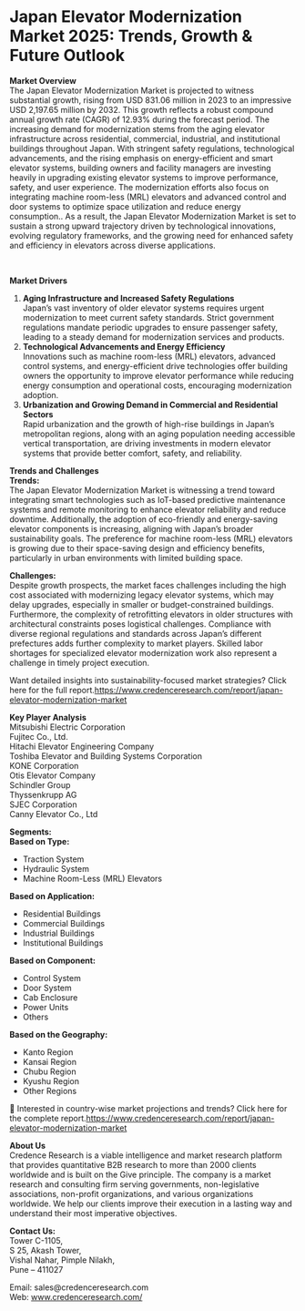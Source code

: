 # Japan Elevator Modernization Market 2025: Trends, Growth & Future Outlook


<p><strong>Market Overview</strong><br /> The Japan Elevator Modernization Market is projected to witness substantial growth, rising from USD 831.06 million in 2023 to an impressive USD 2,197.65 million by 2032. This growth reflects a robust compound annual growth rate (CAGR) of 12.93% during the forecast period. The increasing demand for modernization stems from the aging elevator infrastructure across residential, commercial, industrial, and institutional buildings throughout Japan. With stringent safety regulations, technological advancements, and the rising emphasis on energy-efficient and smart elevator systems, building owners and facility managers are investing heavily in upgrading existing elevator systems to improve performance, safety, and user experience. The modernization efforts also focus on integrating machine room-less (MRL) elevators and advanced control and door systems to optimize space utilization and reduce energy consumption.. As a result, the Japan Elevator Modernization Market is set to sustain a strong upward trajectory driven by technological innovations, evolving regulatory frameworks, and the growing need for enhanced safety and efficiency in elevators across diverse applications.</p>
<p>&nbsp;</p>
<p><strong>Market Drivers</strong></p>
<ol>
<li><strong>Aging Infrastructure and Increased Safety Regulations</strong><br /> Japan&rsquo;s vast inventory of older elevator systems requires urgent modernization to meet current safety standards. Strict government regulations mandate periodic upgrades to ensure passenger safety, leading to a steady demand for modernization services and products.</li>
<li><strong>Technological Advancements and Energy Efficiency</strong><br /> Innovations such as machine room-less (MRL) elevators, advanced control systems, and energy-efficient drive technologies offer building owners the opportunity to improve elevator performance while reducing energy consumption and operational costs, encouraging modernization adoption.</li>
<li><strong>Urbanization and Growing Demand in Commercial and Residential Sectors</strong><br /> Rapid urbanization and the growth of high-rise buildings in Japan&rsquo;s metropolitan regions, along with an aging population needing accessible vertical transportation, are driving investments in modern elevator systems that provide better comfort, safety, and reliability.</li>
</ol>
<p><strong>Trends and Challenges</strong><br /> <strong>Trends:</strong><br /> The Japan Elevator Modernization Market is witnessing a trend toward integrating smart technologies such as IoT-based predictive maintenance systems and remote monitoring to enhance elevator reliability and reduce downtime. Additionally, the adoption of eco-friendly and energy-saving elevator components is increasing, aligning with Japan&rsquo;s broader sustainability goals. The preference for machine room-less (MRL) elevators is growing due to their space-saving design and efficiency benefits, particularly in urban environments with limited building space.</p>
<p><strong>Challenges:</strong><br /> Despite growth prospects, the market faces challenges including the high cost associated with modernizing legacy elevator systems, which may delay upgrades, especially in smaller or budget-constrained buildings. Furthermore, the complexity of retrofitting elevators in older structures with architectural constraints poses logistical challenges. Compliance with diverse regional regulations and standards across Japan&rsquo;s different prefectures adds further complexity to market players. Skilled labor shortages for specialized elevator modernization work also represent a challenge in timely project execution.</p>
<p>Want detailed insights into sustainability-focused market strategies? Click here for the full report.<a href="https://www.credenceresearch.com/report/japan-elevator-modernization-market">https://www.credenceresearch.com/report/japan-elevator-modernization-market</a></p>
<p><strong>Key Player Analysis</strong><br /> Mitsubishi Electric Corporation<br /> Fujitec Co., Ltd.<br /> Hitachi Elevator Engineering Company<br /> Toshiba Elevator and Building Systems Corporation<br /> KONE Corporation<br /> Otis Elevator Company<br /> Schindler Group<br /> Thyssenkrupp AG<br /> SJEC Corporation<br /> Canny Elevator Co., Ltd</p>
<p><strong>Segments:</strong><br /> <strong>Based on Type:</strong></p>
<ul>
<li>Traction System</li>
<li>Hydraulic System</li>
<li>Machine Room-Less (MRL) Elevators</li>
</ul>
<p><strong>Based on Application:</strong></p>
<ul>
<li>Residential Buildings</li>
<li>Commercial Buildings</li>
<li>Industrial Buildings</li>
<li>Institutional Buildings</li>
</ul>
<p><strong>Based on Component:</strong></p>
<ul>
<li>Control System</li>
<li>Door System</li>
<li>Cab Enclosure</li>
<li>Power Units</li>
<li>Others</li>
</ul>
<p><strong>Based on the Geography:</strong></p>
<ul>
<li>Kanto Region</li>
<li>Kansai Region</li>
<li>Chubu Region</li>
<li>Kyushu Region</li>
<li>Other Regions</li>
</ul>
<p>📌 Interested in country-wise market projections and trends? Click here for the complete report.<a href="https://www.credenceresearch.com/report/japan-elevator-modernization-market">https://www.credenceresearch.com/report/japan-elevator-modernization-market</a></p>
<p><strong>About Us</strong><br /> Credence Research is a viable intelligence and market research platform that provides quantitative B2B research to more than 2000 clients worldwide and is built on the Give principle. The company is a market research and consulting firm serving governments, non-legislative associations, non-profit organizations, and various organizations worldwide. We help our clients improve their execution in a lasting way and understand their most imperative objectives.</p>
<p><strong>Contact Us:</strong><br /> Tower C-1105,<br /> S 25, Akash Tower,<br /> Vishal Nahar, Pimple Nilakh,<br /> Pune &ndash; 411027</p>
<p>Email: sales@credenceresearch.com<br /> Web: <a href="http://www.credenceresearch.com/">www.credenceresearch.com/</a></p>
